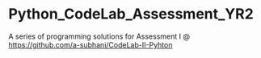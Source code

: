 # Python_CodeLab_Assessment_YR2

A series of programming solutions for Assessment I @ https://github.com/a-subhani/CodeLab-II-Pyhton
